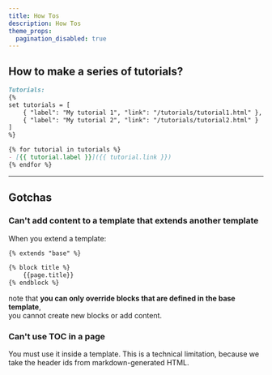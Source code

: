 ```yaml
---
title: How Tos
description: How Tos
theme_props:
  pagination_disabled: true
---
```



## How to make a series of tutorials?

```markdown
Tutorials:
{%
set tutorials = [
    { "label": "My tutorial 1", "link": "/tutorials/tutorial1.html" },
    { "label": "My tutorial 2", "link": "/tutorials/tutorial2.html" }
]
%}

{% for tutorial in tutorials %}
- [{{ tutorial.label }}]({{ tutorial.link }})
{% endfor %}
```




----


## Gotchas

### Can't add content to a template that extends another template
When you extend a template:
```markdown
{% extends "base" %}

{% block title %}
    {{page.title}}
{% endblock %}
```

note that **you can only override blocks that are defined in the base template**,  
you cannot create new blocks or add content.


### Can't use TOC in a page
You must use it inside a template.
This is a technical limitation, because we take the header ids from markdown-generated HTML.


